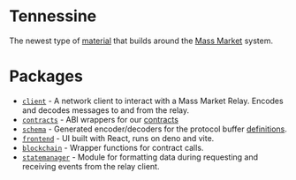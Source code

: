 <!--
SPDX-FileCopyrightText: 2024 Mass Labs

SPDX-License-Identifier: Unlicense
-->

# Tennessine

The newest type of [material](https://en.wikipedia.org/wiki/Tennessine) that
builds around the [Mass Market](https://mass.market) system.

# Packages

- [`client`](packages/client) - A network client to interact with a Mass Market Relay. Encodes and decodes messages to and from the relay.
- [`contracts`](packages/contracts) - ABI wrappers for our
  [contracts](https://github.com/masslbs/contracts)
- [`schema`](packages/schema) - Generated encoder/decoders for the protocol
  buffer [definitions](https://github.com/masslbs/network-schema).
- [`frontend`](packages/frontend) - UI built with React, runs on deno and vite. 
- [`blockchain`](packages/blockchain) -  Wrapper functions for contract calls. 
- [`statemanager`](packages/statemanager) -  Module for formatting data during requesting and receiving events from the relay client.


